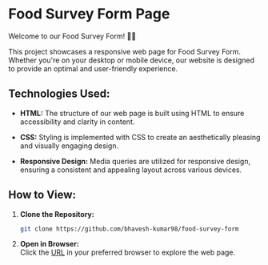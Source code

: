 # Food Survey Form Page

Welcome to our Food Survey Form! 🍔🌮

This project showcases a responsive web page for Food Survey Form. Whether you're on your desktop or mobile device, our website is designed to provide an optimal and user-friendly experience.

## Technologies Used:

- **HTML:**
  The structure of our web page is built using HTML to ensure accessibility and clarity in content.

- **CSS:**
  Styling is implemented with CSS to create an aesthetically pleasing and visually engaging design.

- **Responsive Design:**
  Media queries are utilized for responsive design, ensuring a consistent and appealing layout across various devices.

## How to View:

1. **Clone the Repository:**
   ```bash
   git clone https://github.com/bhavesh-kumar98/food-survey-form

2. **Open in Browser:**<br/>
   Click the [URL](https://bhavesh-kumar98.github.io/food-survey-form) in your preferred browser to explore the web page.


